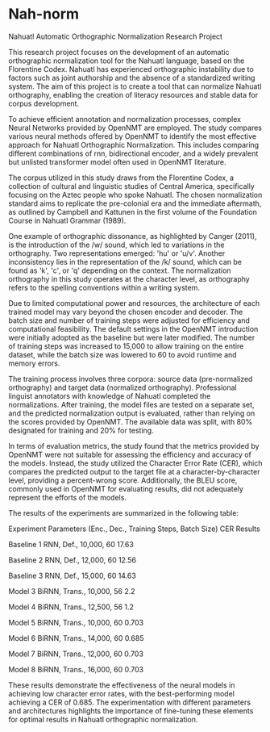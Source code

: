 # Nah-norm

Nahuatl Automatic Orthographic Normalization Research Project

This research project focuses on the development of an automatic orthographic normalization tool for the Nahuatl language, based on the Florentine Codex. Nahuatl has experienced orthographic instability due to factors such as joint authorship and the absence of a standardized writing system. The aim of this project is to create a tool that can normalize Nahuatl orthography, enabling the creation of literacy resources and stable data for corpus development.

To achieve efficient annotation and normalization processes, complex Neural Networks provided by OpenNMT are employed. The study compares various neural methods offered by OpenNMT to identify the most effective approach for Nahuatl Orthographic Normalization. This includes comparing different combinations of rnn, bidirectional encoder, and a widely prevalent but unlisted transformer model often used in OpenNMT literature.

The corpus utilized in this study draws from the Florentine Codex, a collection of cultural and linguistic studies of Central America, specifically focusing on the Aztec people who spoke Nahuatl. The chosen normalization standard aims to replicate the pre-colonial era and the immediate aftermath, as outlined by Campbell and Kattunen in the first volume of the Foundation Course in Nahuatl Grammar (1989).

One example of orthographic dissonance, as highlighted by Canger (2011), is the introduction of the /w/ sound, which led to variations in the orthography. Two representations emerged: 'hu' or 'u/v'. Another inconsistency lies in the representation of the /k/ sound, which can be found as 'k', 'c', or 'q' depending on the context. The normalization orthography in this study operates at the character level, as orthography refers to the spelling conventions within a writing system.

Due to limited computational power and resources, the architecture of each trained model may vary beyond the chosen encoder and decoder. The batch size and number of training steps were adjusted for efficiency and computational feasibility. The default settings in the OpenNMT introduction were initially adopted as the baseline but were later modified. The number of training steps was increased to 15,000 to allow training on the entire dataset, while the batch size was lowered to 60 to avoid runtime and memory errors.

The training process involves three corpora: source data (pre-normalized orthography) and target data (normalized orthography). Professional linguist annotators with knowledge of Nahuatl completed the normalizations. After training, the model files are tested on a separate set, and the predicted normalization output is evaluated, rather than relying on the scores provided by OpenNMT. The available data was split, with 80% designated for training and 20% for testing.

In terms of evaluation metrics, the study found that the metrics provided by OpenNMT were not suitable for assessing the efficiency and accuracy of the models. Instead, the study utilized the Character Error Rate (CER), which compares the predicted output to the target file at a character-by-character level, providing a percent-wrong score. Additionally, the BLEU score, commonly used in OpenNMT for evaluating results, did not adequately represent the efforts of the models.

The results of the experiments are summarized in the following table:

Experiment	Parameters (Enc., Dec., Training Steps, Batch Size)	CER Results

Baseline 1	RNN, Def., 10,000, 60	17.63

Baseline 2	RNN, Def., 12,000, 60	12.56

Baseline 3	RNN, Def., 15,000, 60	14.63

Model 3	BiRNN, Trans., 10,000, 56	2.2

Model 4	BiRNN, Trans., 12,500, 56	1.2

Model 5	BiRNN, Trans., 10,000, 60	0.703

Model 6	BiRNN, Trans., 14,000, 60	0.685

Model 7	BiRNN, Trans., 12,000, 60	0.703

Model 8	BiRNN, Trans., 16,000, 60	0.703

These results demonstrate the effectiveness of the neural models in achieving low character error rates, with the best-performing model achieving a CER of 0.685. The experimentation with different parameters and architectures highlights the importance of fine-tuning these elements for optimal results in Nahuatl orthographic normalization.
